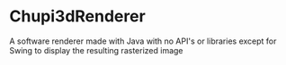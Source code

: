 # Chupi3dRenderer
A software renderer made with Java with no API's or libraries except for Swing to display the resulting rasterized image
